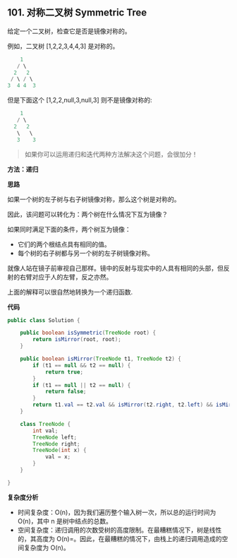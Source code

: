 ## 101. 对称二叉树 Symmetric Tree

给定一个二叉树，检查它是否是镜像对称的。

例如，二叉树 [1,2,2,3,4,4,3] 是对称的。

```java
    1
   / \
  2   2
 / \ / \
3  4 4  3
```

但是下面这个 [1,2,2,null,3,null,3] 则不是镜像对称的:

```java
    1
   / \
  2   2
   \   \
   3    3
```

>如果你可以运用递归和迭代两种方法解决这个问题，会很加分！

**方法：递归**

**思路**

如果一个树的左子树与右子树镜像对称，那么这个树是对称的。

因此，该问题可以转化为：两个树在什么情况下互为镜像？

如果同时满足下面的条件，两个树互为镜像：

- 它们的两个根结点具有相同的值。
- 每个树的右子树都与另一个树的左子树镜像对称。


就像人站在镜子前审视自己那样。镜中的反射与现实中的人具有相同的头部，但反射的右臂对应于人的左臂，反之亦然。

上面的解释可以很自然地转换为一个递归函数.

**代码**

```java
public class Solution {

    public boolean isSymmetric(TreeNode root) {
        return isMirror(root, root);
    }

    public boolean isMirror(TreeNode t1, TreeNode t2) {
        if (t1 == null && t2 == null) {
            return true;
        }
        if (t1 == null || t2 == null) {
            return false;
        }
        return t1.val == t2.val && isMirror(t2.right, t2.left) && isMirror(t2.right, t2.left);
    }

    class TreeNode {
        int val;
        TreeNode left;
        TreeNode right;
        TreeNode(int x) {
            val = x;
        }
    }

}
```

**复杂度分析**

- 时间复杂度：O(n)，因为我们遍历整个输入树一次，所以总的运行时间为 O(n)，其中 n 是树中结点的总数。
- 空间复杂度：递归调用的次数受树的高度限制。在最糟糕情况下，树是线性的，其高度为 O(n)=。因此，在最糟糕的情况下，由栈上的递归调用造成的空间复杂度为 O(n)。




























